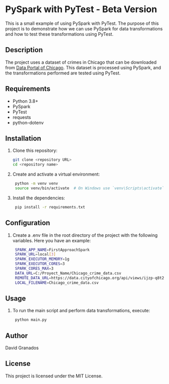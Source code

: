 # PySpark with PyTest - Beta Version

This is a small example of using PySpark with PyTest. The purpose of this project is to demonstrate how we can use PySpark for data transformations and how to test these transformations using PyTest.

## Description

The project uses a dataset of crimes in Chicago that can be downloaded from [Data Portal of Chicago](https://data.cityofchicago.org/). This dataset is processed using PySpark, and the transformations performed are tested using PyTest.

## Requirements

- Python 3.8+
- PySpark
- PyTest
- requests
- python-dotenv

## Installation

1. Clone this repository:

   ```sh
   git clone <repository URL>
   cd <repository name>
   
2. Create and activate a virtual environment:

   ```sh
    python -m venv venv
    source venv/bin/activate  # On Windows use `venv\Scripts\activate`
   
3. Install the dependencies:

   ```sh
    pip install -r requirements.txt

## Configuration

1. Create a .env file in the root directory of the project with the following variables. Here you have an example:

   ```sh
    SPARK_APP_NAME=FirstApproachSpark
    SPARK_URL=local[3]
    SPARK_EXECUTOR_MEMORY=1g
    SPARK_EXECUTOR_CORES=3
    SPARK_CORES_MAX=3
    DATA_URL=C:/Proyect_Name/Chicago_crime_data.csv
    REMOTE_DATA_URL=https://data.cityofchicago.org/api/views/ijzp-q8t2/rows.csv?accessType=DOWNLOAD
    LOCAL_FILENAME=Chicago_crime_data.csv

## Usage

1. To run the main script and perform data transformations, execute:

   ```sh
    python main.py
   
## Author

David Granados

## License

This project is licensed under the MIT License.